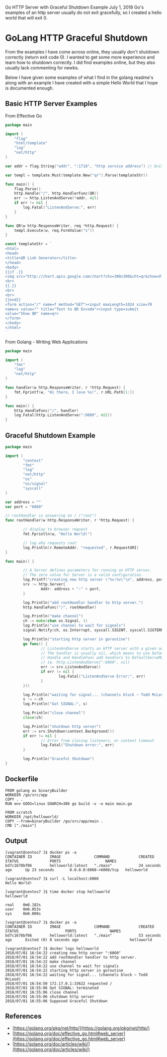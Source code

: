 Go HTTP Server with Graceful Shutdown Example
July 1, 2018
Go's examples of an http server usually do not exit gracefully, so I created a hello world that will exit 0.
# GoLang HTTP Graceful Shutdown

From the examples I have come across online, they usually don't shutdown correctly (return exit code 0). I wanted to get some more experience and learn how to shutdown correctly. I did find examples online, but they also usually lack commenting for newbs.

Below I have given some examples of what I find in the golang readme's along with an example I have created with a simple Hello World that I hope is documented enough.

## Basic HTTP Server Examples

From Effective Go

```go
package main

import (
    "flag"
    "html/template"
    "log"
    "net/http"
)

var addr = flag.String("addr", ":1718", "http service address") // Q=17, R=18

var templ = template.Must(template.New("qr").Parse(templateStr))

func main() {
    flag.Parse()
    http.Handle("/", http.HandlerFunc(QR))
    err := http.ListenAndServe(*addr, nil)
    if err != nil {
        log.Fatal("ListenAndServe:", err)
    }
}

func QR(w http.ResponseWriter, req *http.Request) {
    templ.Execute(w, req.FormValue("s"))
}

const templateStr = `
<html>
<head>
<title>QR Link Generator</title>
</head>
<body>
{{if .}}
<img src="http://chart.apis.google.com/chart?chs=300x300&cht=qr&choe=UTF-8&chl={{.}}" />
<br>
{{.}}
<br>
<br>
{{end}}
<form action="/" name=f method="GET"><input maxLength=1024 size=70
name=s value="" title="Text to QR Encode"><input type=submit
value="Show QR" name=qr>
</form>
</body>
</html>
`
```

From Golang - Writing Web Applications

```go
package main

import (
    "fmt"
    "log"
    "net/http"
)

func handler(w http.ResponseWriter, r *http.Request) {
    fmt.Fprintf(w, "Hi there, I love %s!", r.URL.Path[1:])
}

func main() {
    http.HandleFunc("/", handler)
    log.Fatal(http.ListenAndServe(":8080", nil))
}
```

## Graceful Shutdown Example

```go
package main

import (
        "context"
        "fmt"
        "log"
        "net/http"
        "os"
        "os/signal"
        "syscall"
)

var address = ""
var port = "6060"

// rootHandler is answering on / ("root")
func rootHandler(w http.ResponseWriter, r *http.Request) {

        // display to browser request
        fmt.Fprintln(w, "Hello World!")

        // log who requests root
        log.Println(r.RemoteAddr, "requested", r.RequestURI)
}

func main() {

        // A Server defines parameters for running an HTTP server.
        // The zero value for Server is a valid configuration.
        log.Printf("creating new http server \"%v:%v\"\n", address, port)
        srv := http.Server{
                Addr: address + ":" + port,
        }

        log.Println("add rootHandler handler to http server.")
        http.HandleFunc("/", rootHandler)

        log.Println("make channel")
        ch := make(chan os.Signal, 1)
        log.Println("use channel to wait for signals")
        signal.Notify(ch, os.Interrupt, syscall.SIGINT, syscall.SIGTERM, syscall.SIGKILL)

        log.Println("starting http server in goroutine")
        go func() {
                // ListenAndServe starts an HTTP server with a given address and handler.
                // The handler is usually nil, which means to use DefaultServeMux.
                // Handle and HandleFunc add handlers to DefaultServeMux:
                // ie. http.ListenAndServe(":6060", nil)
                err := srv.ListenAndServe()
                if err != nil {
                        log.Fatal("ListenAndServe Error:", err)
                }
        }()

        log.Println("waiting for signal... (channels block ~ Todd McLeod)")
        s := <-ch
        log.Println("Got SIGNAL:", s)

        log.Println("close channel")
        close(ch)

        log.Println("shutdown http server")
        err := srv.Shutdown(context.Background())
        if err != nil {
                // Error from closing listeners, or context timeout
                log.Fatal("Shutdown error:", err)
        }

        log.Println("Graceful Shutdown")
}
```

## Dockerfile

```none
FROM golang as binaryBuilder
WORKDIR /go/src/app
COPY . .
RUN env GOOS=linux GOARCH=386 go build -v -o main main.go

FROM scratch
WORKDIR /opt/helloworld/
COPY --from=binaryBuilder /go/src/app/main .
CMD ["./main"]
```

## Output

```none
[vagrant@centos7 ]$ docker ps -a
CONTAINER ID        IMAGE               COMMAND             CREATED             STATUS              PORTS                    NAMES
bd7c1678bf06        helloworld:latest   "./main"            24 seconds ago      Up 23 seconds       0.0.0.0:6060->6060/tcp   helloworld
```

```none
[vagrant@centos7 ]$ curl -L localhost:6060
Hello World!
```

```none
[vagrant@centos7 ]$ time docker stop helloworld
helloworld

real    0m0.182s
user    0m0.053s
sys     0m0.008s
```

```none
[vagrant@centos7 ]$ docker ps -a
CONTAINER ID        IMAGE               COMMAND             CREATED             STATUS                     PORTS               NAMES
bd7c1678bf06        helloworld:latest   "./main"            53 seconds ago      Exited (0) 8 seconds ago                       helloworld
```

```none
[vagrant@centos7 ]$ docker logs helloworld
2018/07/01 16:54:22 creating new http server ":6060"
2018/07/01 16:54:22 add rootHandler handler to http server.
2018/07/01 16:54:22 make channel
2018/07/01 16:54:22 use channel to wait for signals
2018/07/01 16:54:22 starting http server in goroutine
2018/07/01 16:54:22 waiting for signal... (channels block ~ Todd McLeod)
2018/07/01 16:54:50 172.17.0.1:33622 requested /
2018/07/01 16:55:06 Got SIGNAL: terminated
2018/07/01 16:55:06 close channel
2018/07/01 16:55:06 shutdown http server
2018/07/01 16:55:06 Supposed Graceful Shutdown
```

## References

- [https://golang.org/pkg/net/http/](https://golang.org/pkg/net/http/)
- [https://golang.org/doc/effective_go.html#web_server](https://golang.org/doc/effective_go.html#web_server)
- [https://golang.org/doc/articles/wiki/](https://golang.org/doc/articles/wiki/)
